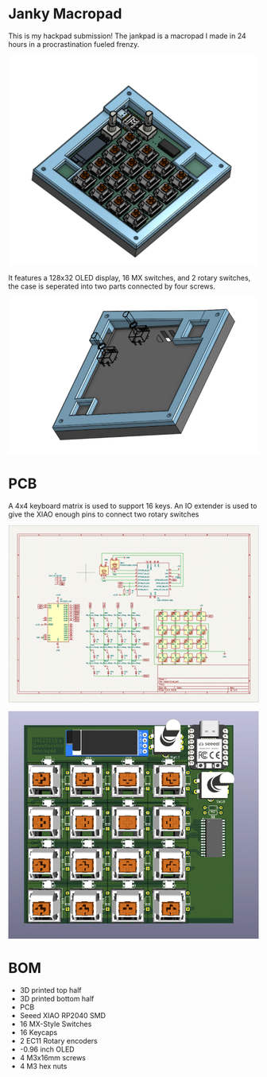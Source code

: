# Janky Macropad #

This is my hackpad submission! The jankpad is a macropad I made in 24 hours in a procrastination fueled frenzy.

![image](assets/full.png)

It features a 128x32 OLED display, 16 MX switches, and 2 rotary switches, the case is seperated into two parts connected by four screws.

![image](assets/case.png)

# PCB #

A 4x4 keyboard matrix is used to support 16 keys. An IO extender is used to give the XIAO enough pins to connect two rotary switches

![image](assets/schematic.png)

![image](assets/pcb.png)

# BOM #

- 3D printed top half
- 3D printed bottom half
- PCB
- Seeed XIAO RP2040 SMD
- 16 MX-Style Switches
- 16 Keycaps
- 2 EC11 Rotary encoders
- -0.96 inch OLED
- 4 M3x16mm screws
- 4 M3 hex nuts
